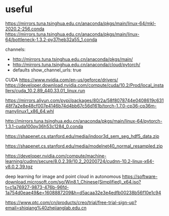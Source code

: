 # useful
https://mirrors.tuna.tsinghua.edu.cn/anaconda/pkgs/main/linux-64/mkl-2020.2-256.conda
https://mirrors.tuna.tsinghua.edu.cn/anaconda/pkgs/main/linux-64/bottleneck-1.3.2-py37heb32a55_1.conda

channels:
  - http://mirrors.tuna.tsinghua.edu.cn/anaconda/pkgs/main/
  - http://mirrors.tuna.tsinghua.edu.cn/anaconda/cloud/pytorch/
  - defaults
show_channel_urls: true

CUDA
https://www.nvidia.com/en-us/geforce/drivers/
https://developer.download.nvidia.com/compute/cuda/10.2/Prod/local_installers/cuda_10.2.89_440.33.01_linux.run



https://mirrors.aliyun.com/pypi/packages/80/2a/58f8078744e0408619c63148f7a2e8e48cf007e4146b74d4bb67c56d161b/torch-1.7.0-cp36-cp36m-manylinux1_x86_64.whl 

http://mirrors.tuna.tsinghua.edu.cn/anaconda/pkgs/main/linux-64/pytorch-1.3.1-cuda100py36h53c1284_0.conda

https://shapenet.cs.stanford.edu/media/indoor3d_sem_seg_hdf5_data.zip

https://shapenet.cs.stanford.edu/media/modelnet40_normal_resampled.zip

https://developer.nvidia.com/compute/machine-learning/cudnn/secure/8.0.2.39/10.2_20200724/cudnn-10.2-linux-x64-v8.0.2.39.tgz


deep learning for image and point cloud  in autonomous
https://software-download.microsoft.com/sg/Win8.1_Chinese(Simplified)_x64.iso?t=c1a76927-9873-476b-96fd-1a754d0eae49&e=1608887209&h=d5acaa32e3e4edfb00238b56f10e1c94

https://www.ptc.com/cn/products/creo/trial/free-trial-sign-up?email=shiqiang%40zhejianglab.edu.cn

